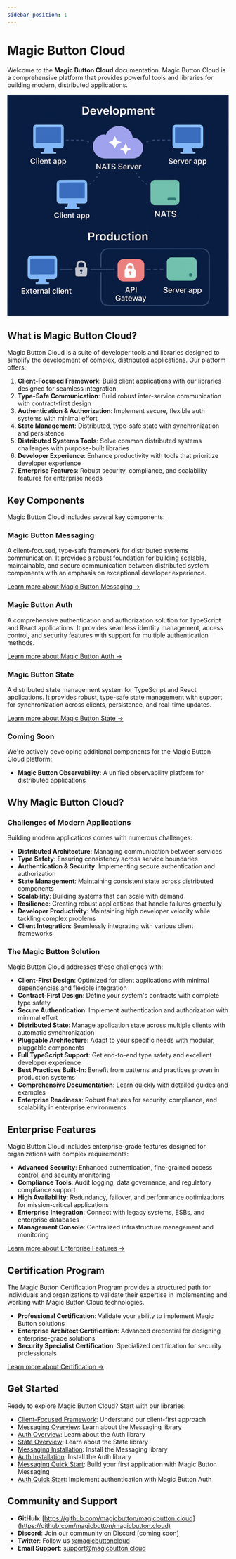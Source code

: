 ```yaml
---
sidebar_position: 1
---
```


# Magic Button Cloud

Welcome to the **Magic Button Cloud** documentation. Magic Button Cloud is a comprehensive platform that provides powerful tools and libraries for building modern, distributed applications.



![Magic Button Cloud](2025-05-13-20-34-16.png)


## What is Magic Button Cloud?

Magic Button Cloud is a suite of developer tools and libraries designed to simplify the development of complex, distributed applications. Our platform offers:

1. **Client-Focused Framework**: Build client applications with our libraries designed for seamless integration
2. **Type-Safe Communication**: Build robust inter-service communication with contract-first design
3. **Authentication & Authorization**: Implement secure, flexible auth systems with minimal effort
4. **State Management**: Distributed, type-safe state with synchronization and persistence
5. **Distributed Systems Tools**: Solve common distributed systems challenges with purpose-built libraries
6. **Developer Experience**: Enhance productivity with tools that prioritize developer experience
7. **Enterprise Features**: Robust security, compliance, and scalability features for enterprise needs

## Key Components

Magic Button Cloud includes several key components:

### Magic Button Messaging

A client-focused, type-safe framework for distributed systems communication. It provides a robust foundation for building scalable, maintainable, and secure communication between distributed system components with an emphasis on exceptional developer experience.

[Learn more about Magic Button Messaging →](messaging/overview)

### Magic Button Auth

A comprehensive authentication and authorization solution for TypeScript and React applications. It provides seamless identity management, access control, and security features with support for multiple authentication methods.

[Learn more about Magic Button Auth →](auth/overview)

### Magic Button State

A distributed state management system for TypeScript and React applications. It provides robust, type-safe state management with support for synchronization across clients, persistence, and real-time updates.

[Learn more about Magic Button State →](state/overview)

### Coming Soon

We're actively developing additional components for the Magic Button Cloud platform:

- **Magic Button Observability**: A unified observability platform for distributed applications

## Why Magic Button Cloud?

### Challenges of Modern Applications

Building modern applications comes with numerous challenges:

- **Distributed Architecture**: Managing communication between services
- **Type Safety**: Ensuring consistency across service boundaries
- **Authentication & Security**: Implementing secure authentication and authorization
- **State Management**: Maintaining consistent state across distributed components
- **Scalability**: Building systems that can scale with demand
- **Resilience**: Creating robust applications that handle failures gracefully
- **Developer Productivity**: Maintaining high developer velocity while tackling complex problems
- **Client Integration**: Seamlessly integrating with various client frameworks

### The Magic Button Solution

Magic Button Cloud addresses these challenges with:

- **Client-First Design**: Optimized for client applications with minimal dependencies and flexible integration
- **Contract-First Design**: Define your system's contracts with complete type safety
- **Secure Authentication**: Implement authentication and authorization with minimal effort
- **Distributed State**: Manage application state across multiple clients with automatic synchronization
- **Pluggable Architecture**: Adapt to your specific needs with modular, pluggable components
- **Full TypeScript Support**: Get end-to-end type safety and excellent developer experience
- **Best Practices Built-In**: Benefit from patterns and practices proven in production systems
- **Comprehensive Documentation**: Learn quickly with detailed guides and examples
- **Enterprise Readiness**: Robust features for security, compliance, and scalability in enterprise environments

## Enterprise Features

Magic Button Cloud includes enterprise-grade features designed for organizations with complex requirements:

- **Advanced Security**: Enhanced authentication, fine-grained access control, and security monitoring
- **Compliance Tools**: Audit logging, data governance, and regulatory compliance support
- **High Availability**: Redundancy, failover, and performance optimizations for mission-critical applications
- **Enterprise Integration**: Connect with legacy systems, ESBs, and enterprise databases
- **Management Console**: Centralized infrastructure management and monitoring

[Learn more about Enterprise Features →](messaging/features/enterprise)

## Certification Program

The Magic Button Certification Program provides a structured path for individuals and organizations to validate their expertise in implementing and working with Magic Button Cloud technologies.

- **Professional Certification**: Validate your ability to implement Magic Button solutions
- **Enterprise Architect Certification**: Advanced credential for designing enterprise-grade solutions
- **Security Specialist Certification**: Specialized certification for security professionals

[Learn more about Certification →](certification/overview)

## Get Started

Ready to explore Magic Button Cloud? Start with our libraries:

- [Client-Focused Framework](client-focus): Understand our client-first approach
- [Messaging Overview](messaging/overview): Learn about the Messaging library
- [Auth Overview](auth/overview): Learn about the Auth library
- [State Overview](state/overview): Learn about the State library
- [Messaging Installation](messaging/installation): Install the Messaging library
- [Auth Installation](auth/installation): Install the Auth library
- [Messaging Quick Start](messaging/quick-start): Build your first application with Magic Button Messaging
- [Auth Quick Start](auth/quick-start): Implement authentication with Magic Button Auth

## Community and Support

- **GitHub**: [https://github.com/magicbutton/magicbutton.cloud](https://github.com/magicbutton/magicbutton.cloud)
- **Discord**: Join our community on Discord [coming soon]
- **Twitter**: Follow us [@magicbuttoncloud](https://twitter.com/magicbuttoncloud)
- **Email Support**: support@magicbutton.cloud
